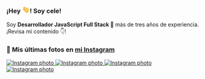 <h3>¡Hey <img src="https://raw.githubusercontent.com/ABSphreak/ABSphreak/master/gifs/Hi.gif" width="20px" decondig="async">! Soy cele!</h3>

<p>Soy <strong>Desarrollador JavaScript Full Stack 🚀</strong> más de tres años de experiencia.<br />¡Revisa mi contenido 👇!</p>

### 📸 Mis últimas fotos en [mi Instagram](https://instagram.com/cele)


<a href='https://instagram.com/p/C1UpuSGLQiG' target='_blank'>
  <img width='20%' src='https://instagram.flba2-1.fna.fbcdn.net/v/t51.29350-15/412513918_1325803934584302_4400498733289087214_n.jpg?stp=dst-jpg_e15&_nc_ht=instagram.flba2-1.fna.fbcdn.net&_nc_cat=106&_nc_ohc=ynDLmbOk0PEQ7kNvgGDseAF&edm=APU89FABAAAA&ccb=7-5&oh=00_AYDYYx0Vftykqg_HTDJrrWcH5EAFk9SLiKi9J2DXjq6wQw&oe=6660551D&_nc_sid=bc0c2c' alt='Instagram photo' />
</a>
<a href='https://instagram.com/p/CzMY3lzxgmx' target='_blank'>
  <img width='20%' src='https://instagram.flba2-1.fna.fbcdn.net/v/t51.29350-15/398916226_819142863293745_2426123683154743297_n.webp?stp=dst-jpg_e35&_nc_ht=instagram.flba2-1.fna.fbcdn.net&_nc_cat=109&_nc_ohc=c5Aubyidk74Q7kNvgG2LcTw&edm=APU89FABAAAA&ccb=7-5&oh=00_AYAiu2q90j0T9IxMfhmj7kq_q3ZHE2PYZ3qxNwJRPIzTqQ&oe=6660540C&_nc_sid=bc0c2c' alt='Instagram photo' />
</a>
<a href='https://instagram.com/p/CygbQv4uqxM' target='_blank'>
  <img width='20%' src='https://instagram.flba2-1.fna.fbcdn.net/v/t51.29350-15/391525959_236593062741789_5868561716480810596_n.webp?stp=dst-jpg_e35&_nc_ht=instagram.flba2-1.fna.fbcdn.net&_nc_cat=109&_nc_ohc=kR2hTVn9jogQ7kNvgF15UUQ&edm=APU89FABAAAA&ccb=7-5&oh=00_AYAVC3TLtE0iuO5QMQkTKsWkDl2lZ4Z_te3XWnIn2IfJJQ&oe=66605A48&_nc_sid=bc0c2c' alt='Instagram photo' />
</a>
<a href='https://instagram.com/p/CxTmOF6vN8M' target='_blank'>
  <img width='20%' src='https://instagram.flba2-1.fna.fbcdn.net/v/t51.29350-15/378565944_323878180141713_8920720304536029091_n.jpg?stp=dst-jpg_e15&_nc_ht=instagram.flba2-1.fna.fbcdn.net&_nc_cat=109&_nc_ohc=NcjrFAxnVwkQ7kNvgGs1uHk&edm=APU89FABAAAA&ccb=7-5&oh=00_AYChi0sSffEiZAOQb49BVh4gQr-ibmK6PJqdzz9K5-NubQ&oe=66605412&_nc_sid=bc0c2c' alt='Instagram photo' />
</a>
